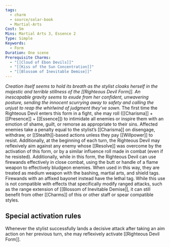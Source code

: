 ```yaml
---
tags:
  - charm
  - source/solar-book
  - Martial-Arts
Cost: 5m
Mins: Martial Arts 3, Essence 2
Type: Simple
Keywords:
  - Form
Duration: One scene
Prerequisite Charms:
  - "[[Cloud of Ebon Devils]]"
  - "[[Kiss of the Sun Concentration]]"
  - "[[Blossom of Inevitable Demise]]"
---
```

*Creation itself seems to hold its breath as the stylist cloaks herself in the majestic and terrible stillness of the [[Righteous Devil Form]]. An inescapable gravity seems to exude from her confident, unwavering posture, sending the innocent scurrying away to safety and calling the unjust to reap the whirlwind of judgment they’ve sown.*
The first time the Righteous Devil enters this form in a fight, she may roll ([[Charisma]] + [[Presence]] + [[Essence]]) to intimidate all enemies or inspire them with an emotion of shame, guilt, or remorse as appropriate to their sins. Affected enemies take a penalty equal to the stylist’s [[Charisma]] on disengage, withdraw, or [[Stealth]]-based actions unless they pay [[Willpower]] to resist.
Additionally, at the beginning of each turn, the Righteous Devil may reflexively aim against any enemy whose [[Resolve]] was overcome by the activation of this form, or by a similar influence roll made in combat (even if he resisted).
Additionally, while in this form, the Righteous Devil can use firewands effectively in close combat, using the butt or handle of a flame weapon to effectively bludgeon enemies. When used in this way, they are treated as medium weapon with the bashing, martial arts, and shield tags. Firewands with an affixed bayonet instead have the lethal tag. While this use is not compatible with effects that specifically modify ranged attacks, such as the range extension of [[Blossom of Inevitable Demise]], it can still benefit from other [[Charms]] of this or other staff or spear compatible styles. 
## Special activation rules
Whenever the stylist successfully lands a decisive attack after taking an aim action on her previous turn, she may reflexively activate [[Righteous Devil Form]].